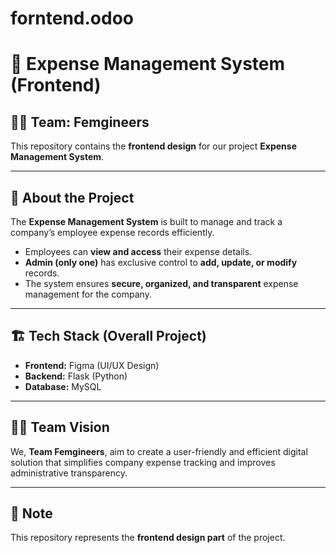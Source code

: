 # forntend.odoo
# 💼 Expense Management System (Frontend)

## 👩‍💻 Team: Femgineers

This repository contains the **frontend design** for our project **Expense Management System**.

---

## 🧾 About the Project
The **Expense Management System** is built to manage and track a company’s employee expense records efficiently.  
- Employees can **view and access** their expense details.  
- **Admin (only one)** has exclusive control to **add, update, or modify** records.  
- The system ensures **secure, organized, and transparent** expense management for the company.

---

## 🏗️ Tech Stack (Overall Project)
- **Frontend:** Figma (UI/UX Design)
- **Backend:** Flask (Python)
- **Database:** MySQL

---

## 👩‍💻 Team Vision
We, **Team Femgineers**, aim to create a user-friendly and efficient digital solution that simplifies company expense tracking and improves administrative transparency.

---

## 📎 Note
This repository represents the **frontend design part** of the project.  

